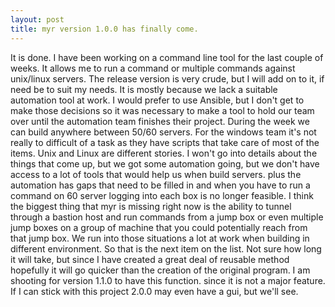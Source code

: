 ```yaml
---
layout: post
title: myr version 1.0.0 has finally come.
---
```


It is done. I have been working on a command line tool for the last couple of weeks. It
allows me to run a command or multiple commands against unix/linux servers. The release version
is very crude, but I will add on to it, if need be to suit my needs. It is mostly because we lack
a suitable automation tool at work. I would prefer to use Ansible, but I don't get to make those
decisions so it was necessary to make a tool to hold our team over until the automation team finishes
their project. During the week we can build anywhere between 50/60 servers. For the windows team
it's not really to difficult of a task as they have scripts that take care of most of the items. Unix and
Linux are different stories. I won't go into details about the things that come up, but we got some
automation going, but we don't have access to a lot of tools that would help us when build servers.
plus the automation has gaps that need to be filled in and when you have to run a command on 60
server logging into each box is no longer feasible. I think the biggest thing that myr is missing right 
now is the ability to tunnel through a bastion host and run commands from a jump box or even multiple
jump boxes on a group of machine that you could potentially reach from that jump box. We run into those
situations a lot at work when building in different environment. So that is the next item on the list.
Not sure how long it will take, but since I have created a great deal of reusable method hopefully it
will go quicker than the creation of the original program. I am shooting for version 1.1.0 to have this function.
since it is not a major feature. If I can stick with this project 2.0.0 may even have a gui, but we'll see.
